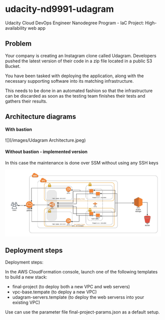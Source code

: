 # udacity-nd9991-udagram

Udacity Cloud DevOps Engineer Nanodegree Program - IaC Project: High-availability web app

## Problem

Your company is creating an Instagram clone called Udagram. Developers pushed the latest version of their code in a zip file located in a public S3 Bucket.

You have been tasked with deploying the application, along with the necessary supporting software into its matching infrastructure.

This needs to be done in an automated fashion so that the infrastructure can be discarded as soon as the testing team finishes their tests and gathers their results.

## Architecture diagrams

#### With bastion

![](/images/Udagram Architecture.jpeg)

#### Without bastion - implemented version

In this case the maintenance is done over SSM without using any SSH keys

![](/images/Udagram_Architecture_bastion_free.jpeg)

## Deployment steps

Deployment steps:

In the AWS CloudFormation console, launch one of the following templates to build a new stack:

- final-project (to deploy both a new VPC and web servers)
- vpc-base.tempate (to deploy a new VPC)
- udagram-servers.template (to deploy the web serverss into your existing VPC)

Use can use the parameter file final-project-params.json as a default setup.
